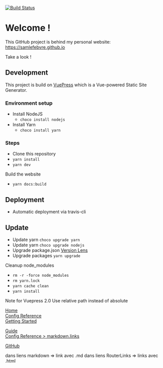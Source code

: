 [![Build Status](https://travis-ci.com/SamLefebvre/SamLefebvre.github.io.svg?branch=production)](https://travis-ci.com/SamLefebvre/SamLefebvre.github.io)
# Welcome !

This GitHub project is behind my personal website: https://samlefebvre.github.io


Take a look !


## Development

This project is build on [VuePress](https://v1.vuepress.vuejs.org/) which is a Vue-powered Static Site Generator.

### Environment setup
- Install NodeJS
    - `choco install nodejs`
- Install Yarn
    - `choco install yarn`

### Steps

- Clone this repository
- `yarn install`
- `yarn dev`

Build the website
- `yarn docs:build`

## Deployment
- Automatic deployment via travis-cli

## Update
- Update yarn `choco upgrade yarn`
- Update yarn `choco upgrade nodejs`
- Upgrade package.json [Version Lens](https://marketplace.visualstudio.com/items?itemName=pflannery.vscode-versionlens)
- Upgrade packages `yarn upgrade`

Cleanup node_modules
- `rm -r -force node_modules`
- `rm yarn.lock`
- `yarn cache clean`
- `yarn install`

Note for Vuepress 2.0
Use relative path instead of absolute
 
<!-- relative path -->
[Home](../README.md)  
[Config Reference](../reference/config.md)  
[Getting Started](./getting-started.md)  
<!-- absolute path -->
[Guide](/guide/README.md)  
[Config Reference > markdown.links](/reference/config.md#links)  
<!-- URL -->
[GitHub](https://github.com)  

dans liens markdown => link avec .md
dans liens RouterLinks => links avec .html
